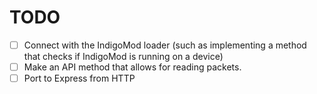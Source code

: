 # TODO
- [ ] Connect with the IndigoMod loader (such as implementing a method that checks if IndigoMod is running on a device)
- [ ] Make an API method that allows for reading packets.
- [ ] Port to Express from HTTP